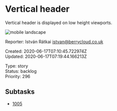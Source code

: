 # Vertical header

Vertical header is displayed on low height viewports.

![mobile landscape](https://user-images.githubusercontent.com/492608/51804198-22f0fe00-225e-11e9-9158-5afee3880028.png)

Reporter: István Rátkai <istvan@berrycloud.co.uk>  

Created: 2020-06-17T07:10:45.722974Z  
Updated: 2020-06-17T07:19:44.166213Z

Type: story  
Status: backlog  
Priority: 296

## Subtasks
- [1005](1005.md "Create subtask")
